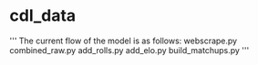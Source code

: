 # cdl_data

'''
The current flow of the model is as follows:
webscrape.py
combined_raw.py
add_rolls.py
add_elo.py
build_matchups.py
'''
